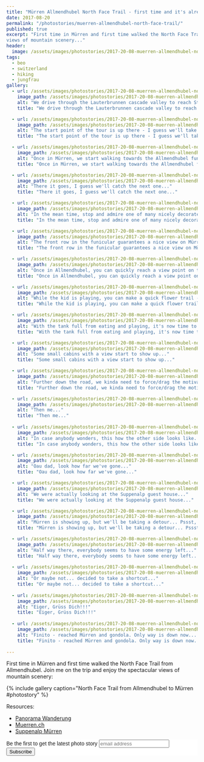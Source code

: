```yaml
---
title: "Mürren Allmendhubel North Face Trail - first time and it's already a classic..."
date: 2017-08-20
permalink: "/photostories/muerren-allmendhubel-north-face-trail/"
published: true
excerpt: "First time in Mürren and first time walked the North Face Trail from Allmendhubel. Join me on the trip and enjoy the spectacular
views of mountain scenery..."
header:
  image: /assets/images/photostories/2017-20-08-muerren-allmendhubel-north-face-trail/header.JPG
tags:
  - beo
  - switzerland
  - hiking
  - jungfrau
gallery:
  - url: /assets/images/photostories/2017-20-08-muerren-allmendhubel-north-face-trail/1-on-our-way-to-stechelberg.jpg
    image_path: /assets/images/photostories/2017-20-08-muerren-allmendhubel-north-face-trail/1-on-our-way-to-stechelberg.jpg
    alt: "We drive through the Lauterbrunnen cascade valley to reach Stechelberg..."
    title: "We drive through the Lauterbrunnen cascade valley to reach Stechelberg..."

  - url: /assets/images/photostories/2017-20-08-muerren-allmendhubel-north-face-trail/2-we-should-reach-that-point.JPG
    image_path: /assets/images/photostories/2017-20-08-muerren-allmendhubel-north-face-trail/2-we-should-reach-that-point.JPG
    alt: "The start point of the tour is up there - I guess we'll take the gondola this time..."
    title: "The start point of the tour is up there - I guess we'll take the gondola this time..."

  - url: /assets/images/photostories/2017-20-08-muerren-allmendhubel-north-face-trail/3-arrived-in-muerren.JPG
    image_path: /assets/images/photostories/2017-20-08-muerren-allmendhubel-north-face-trail/3-arrived-in-muerren.JPG
    alt: "Once in Mürren, we start walking towards the Allmendhubel funicular..."
    title: "Once in Mürren, we start walking towards the Allmendhubel funicular..."

  - url: /assets/images/photostories/2017-20-08-muerren-allmendhubel-north-face-trail/4-funicular-to-allmendhubel.JPG
    image_path: /assets/images/photostories/2017-20-08-muerren-allmendhubel-north-face-trail/4-funicular-to-allmendhubel.JPG
    alt: "There it goes, I guess we'll catch the next one..."
    title: "There it goes, I guess we'll catch the next one..."

  - url: /assets/images/photostories/2017-20-08-muerren-allmendhubel-north-face-trail/5-nice-facade-decorations.JPG
    image_path: /assets/images/photostories/2017-20-08-muerren-allmendhubel-north-face-trail/5-nice-facade-decorations.JPG
    alt: "In the mean time, stop and admire one of many nicely decorated chalets in Mürren..."
    title: "In the mean time, stop and admire one of many nicely decorated chalets in Mürren..."

  - url: /assets/images/photostories/2017-20-08-muerren-allmendhubel-north-face-trail/6-view-on-mueren-from-funicular.JPG
    image_path: /assets/images/photostories/2017-20-08-muerren-allmendhubel-north-face-trail/6-view-on-mueren-from-funicular.JPG
    alt: "The front row in the funicular guarantees a nice view on Mürren..."
    title: "The front row in the funicular guarantees a nice view on Mürren..."

  - url: /assets/images/photostories/2017-20-08-muerren-allmendhubel-north-face-trail/7-viewpoint-allmendhubel.JPG
    image_path: /assets/images/photostories/2017-20-08-muerren-allmendhubel-north-face-trail/7-viewpoint-allmendhubel.JPG
    alt: "Once in Allmendhubel, you can quickly reach a view point on the playground and the majestic Jungfrau, Mönch and Eiger..."
    title: "Once in Allmendhubel, you can quickly reach a view point on the playground and the majestic Jungfrau, Mönch and Eiger..."

  - url: /assets/images/photostories/2017-20-08-muerren-allmendhubel-north-face-trail/8-view-at-wengen-from-flowertrail.JPG
    image_path: /assets/images/photostories/2017-20-08-muerren-allmendhubel-north-face-trail/8-view-at-wengen-from-flowertrail.JPG
    alt: "While the kid is playing, you can make a quick flower trail - at the end you get a glimpse of Wengen this time..."
    title: "While the kid is playing, you can make a quick flower trail - at the end you get a glimpse of Wengen this time..."

  - url: /assets/images/photostories/2017-20-08-muerren-allmendhubel-north-face-trail/9-one-last-look-and-off-we-go.JPG
    image_path: /assets/images/photostories/2017-20-08-muerren-allmendhubel-north-face-trail/9-one-last-look-and-off-we-go.JPG
    alt: "With the tank full from eating and playing, it's now time to go to - one last look though..."
    title: "With the tank full from eating and playing, it's now time to go to - one last look though..."

  - url: /assets/images/photostories/2017-20-08-muerren-allmendhubel-north-face-trail/10-cabins-with-a-view.JPG
    image_path: /assets/images/photostories/2017-20-08-muerren-allmendhubel-north-face-trail/10-cabins-with-a-view.JPG
    alt: "Some small cabins with a view start to show up..."
    title: "Some small cabins with a view start to show up..."

  - url: /assets/images/photostories/2017-20-08-muerren-allmendhubel-north-face-trail/11-silvia-sebi-walking.JPG
    image_path: /assets/images/photostories/2017-20-08-muerren-allmendhubel-north-face-trail/11-silvia-sebi-walking.JPG
    alt: "Further down the road, we kinda need to force/drag the motivation. First my wife..."
    title: "Further down the road, we kinda need to force/drag the motivation. First my wife..."

  - url: /assets/images/photostories/2017-20-08-muerren-allmendhubel-north-face-trail/12-adi-sebi-walking.JPG
    image_path: /assets/images/photostories/2017-20-08-muerren-allmendhubel-north-face-trail/12-adi-sebi-walking.JPG
    alt: "Then me..."
    title: "Then me..."
    
  - url: /assets/images/photostories/2017-20-08-muerren-allmendhubel-north-face-trail/12.5-how-the-other-side-looks-like.JPG
    image_path: /assets/images/photostories/2017-20-08-muerren-allmendhubel-north-face-trail/12.5-how-the-other-side-looks-like.JPG
    alt: "In case anybody wonders, this how the other side looks like..."
    title: "In case anybody wonders, this how the other side looks like..."

  - url: /assets/images/photostories/2017-20-08-muerren-allmendhubel-north-face-trail/13-adi-sebi-looking-back.JPG
    image_path: /assets/images/photostories/2017-20-08-muerren-allmendhubel-north-face-trail/13-adi-sebi-looking-back.JPG
    alt: "Oau dad, look how far we've gone..."
    title: "Oau dad, look how far we've gone..."

  - url: /assets/images/photostories/2017-20-08-muerren-allmendhubel-north-face-trail/14-restaurant-suppenalp.JPG
    image_path: /assets/images/photostories/2017-20-08-muerren-allmendhubel-north-face-trail/14-restaurant-suppenalp.JPG
    alt: "We were actually looking at the Suppenalp guest house..."
    title: "We were actually looking at the Suppenalp guest house..."

  - url: /assets/images/photostories/2017-20-08-muerren-allmendhubel-north-face-trail/15-view-at-muerren.JPG
    image_path: /assets/images/photostories/2017-20-08-muerren-allmendhubel-north-face-trail/15-view-at-muerren.JPG
    alt: "Mürren is showing up, but we'll be taking a detour... Pssst, don't tell Sebi!"
    title: "Mürren is showing up, but we'll be taking a detour... Pssst, don't tell Sebi!"

  - url: /assets/images/photostories/2017-20-08-muerren-allmendhubel-north-face-trail/16-half-way-there.JPG
    image_path: /assets/images/photostories/2017-20-08-muerren-allmendhubel-north-face-trail/16-half-way-there.JPG
    alt: "Half way there, everybody seems to have some energy left..."
    title: "Half way there, everybody seems to have some energy left..."
              
  - url: /assets/images/photostories/2017-20-08-muerren-allmendhubel-north-face-trail/17-take-a-shortcut.JPG
    image_path: /assets/images/photostories/2017-20-08-muerren-allmendhubel-north-face-trail/17-take-a-shortcut.JPG
    alt: "Or maybe not... decided to take a shortcut..."
    title: "Or maybe not... decided to take a shortcut..."
    
  - url: /assets/images/photostories/2017-20-08-muerren-allmendhubel-north-face-trail/18-close-to-the-end-salut-eiger.JPG 
    image_path: /assets/images/photostories/2017-20-08-muerren-allmendhubel-north-face-trail/18-close-to-the-end-salut-eiger.JPG 
    alt: "Eiger, Grüss Dich!!!"
    title: "Eiger, Grüss Dich!!!"
       
  - url: /assets/images/photostories/2017-20-08-muerren-allmendhubel-north-face-trail/19-reached-muerren-and-gondola.JPG
    image_path: /assets/images/photostories/2017-20-08-muerren-allmendhubel-north-face-trail/19-reached-muerren-and-gondola.JPG
    alt: "Finito - reached Mürren and gondola. Only way is down now... See you next time!"
    title: "Finito - reached Mürren and gondola. Only way is down now... See you next time!"       
                                                                                        
---
```


First time in Mürren and first time walked the North Face Trail from Allmendhubel. Join me on the trip and enjoy the spectacular
views of mountain scenery:

 {% include gallery caption="North Face Trail from Allmendhubel to Mürren #photostory" %}
 
 Resources:
 
 * [Panorama Wanderung](http://www.wanderungen.ch/de/touren/wanderungen/berneroberland/Allmendhubel-Blumental-Schiltalp-M%C3%BCrren.html?tour=1232)
 * [Muerren.ch](https://mymuerren.ch/en/)
 * [Suppenalp Mürren](http://www.suppenalp.ch/)
 

<!-- Begin MailChimp Signup Form -->
<link href="//cdn-images.mailchimp.com/embedcode/slim-10_7.css" rel="stylesheet" type="text/css">
<style type="text/css">
	#mc_embed_signup{background:#fff; clear:left; font:14px Helvetica,Arial,sans-serif; }
	/* Add your own MailChimp form style overrides in your site stylesheet or in this style block.
	   We recommend moving this block and the preceding CSS link to the HEAD of your HTML file. */
</style>
<div id="mc_embed_signup">
<form action="//adrianmatei.us16.list-manage.com/subscribe/post?u=711ed49399c4a65a8a8ecfc36&amp;id=b44f87f39a" method="post" id="mc-embedded-subscribe-form" name="mc-embedded-subscribe-form" class="validate" target="_blank" novalidate>
    <div id="mc_embed_signup_scroll">
	<label for="mce-EMAIL">Be the first to get the latest photo story</label>
	<input type="email" value="" name="EMAIL" class="email" id="mce-EMAIL" placeholder="email address" required>
    <!-- real people should not fill this in and expect good things - do not remove this or risk form bot signups-->
    <div style="position: absolute; left: -5000px;" aria-hidden="true"><input type="text" name="b_711ed49399c4a65a8a8ecfc36_b44f87f39a" tabindex="-1" value=""></div>
    <div class="clear"><input type="submit" value="Subscribe" name="subscribe" id="mc-embedded-subscribe" class="button"></div>
    </div>
</form>
</div>

<!--End mc_embed_signup-->